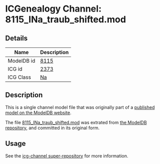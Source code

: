 # ICGenealogy Channel: 8115\_INa\_traub\_shifted.mod

## Details

Name | Description
---- | -----------
ModelDB id | [8115](http://senselab.med.yale.edu/ModelDB/ShowModel.cshtml?model=8115)
ICG id | [2373](http://icg.neurotheory.ox.ac.uk/channels/2/2373)
ICG Class | [Na](http://icg.neurotheory.ox.ac.uk/channels/2)

## Description

This is a single channel model file that was originally part of a [published model on the ModelDB website](http://senselab.med.yale.edu/mModelDB/ShowModel.cshtml?model=8115).

The file [8115\_INa\_traub\_shifted.mod](8115_INa_traub_shifted.mod) was extrated from [the ModelDB repository](http://senselab.med.yale.edu/ModelDB/ShowModel.cshtml?model=8115), and committed in its original form.

## Usage

See the [icg-channel super-repository](https://github.com/icgenealogy/icg-channels) for more information.